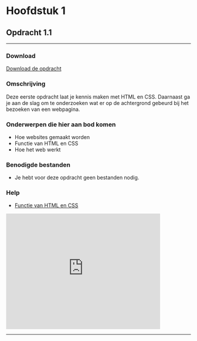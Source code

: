 # Hoofdstuk 1

## Opdracht 1.1
---
### Download
<a href="https://elo.kw1c.nl/CMS/Studie/811%20ICT-Academie/811%20VakkenInhoud/%5BB.14%20HTM%5D%20HTMLCSS/Productie/02.%20Opdrachten/Hoofdstuk%201/Opdracht%201.1.pdf" target="_blank">Download de opdracht</a>
### Omschrijving
Deze eerste opdracht laat je kennis maken met HTML en CSS. Daarnaast ga je aan de slag om te onderzoeken wat er op de achtergrond gebeurd bij het bezoeken van een webpagina.

### Onderwerpen die hier aan bod komen
* Hoe websites gemaakt worden 
* Functie van HTML en CSS 
* Hoe het web werkt

### Benodigde bestanden
* Je hebt voor deze opdracht geen bestanden nodig.

### Help
* [Functie van HTML en CSS](http://www.w3.org/standards/webdesign/htmlcss)
<iframe width="420" height="315" src="https://www.youtube.com/embed/cafVVwi1yEI" frameborder="0" allowfullscreen></iframe>

---